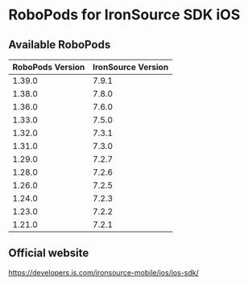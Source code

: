 # RoboPods for IronSource SDK iOS

## Available RoboPods

| RoboPods Version | IronSource Version |
|------------------|--------------------|
| 1.39.0           | 7.9.1              |
| 1.38.0           | 7.8.0              |
| 1.36.0           | 7.6.0              |
| 1.33.0           | 7.5.0              |
| 1.32.0           | 7.3.1              |
| 1.31.0           | 7.3.0              |
| 1.29.0           | 7.2.7              |
| 1.28.0           | 7.2.6              |
| 1.26.0           | 7.2.5              |
| 1.24.0           | 7.2.3              |
| 1.23.0           | 7.2.2              |
| 1.21.0           | 7.2.1              |

## Official website
https://developers.is.com/ironsource-mobile/ios/ios-sdk/